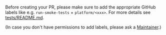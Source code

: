 Before creating your PR, please make sure to add the appropriate GitHub labels
like e.g. `run-smoke-tests` + `platform/<xxx>`. For more details see
[tests/README.md](../tests/README.md).

(In case you don't have permissions to add labels, please ask a
[Maintainer](../MAINTAINERS).)

